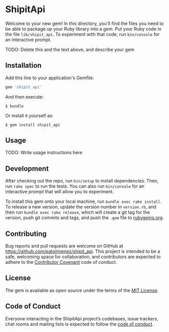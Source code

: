 # ShipitApi

Welcome to your new gem! In this directory, you'll find the files you need to be able to package up your Ruby library into a gem. Put your Ruby code in the file `lib/shipit_api`. To experiment with that code, run `bin/console` for an interactive prompt.

TODO: Delete this and the text above, and describe your gem

## Installation

Add this line to your application's Gemfile:

```ruby
gem 'shipit_api'
```

And then execute:

    $ bundle

Or install it yourself as:

    $ gem install shipit_api

## Usage

TODO: Write usage instructions here

## Development

After checking out the repo, run `bin/setup` to install dependencies. Then, run `rake spec` to run the tests. You can also run `bin/console` for an interactive prompt that will allow you to experiment.

To install this gem onto your local machine, run `bundle exec rake install`. To release a new version, update the version number in `version.rb`, and then run `bundle exec rake release`, which will create a git tag for the version, push git commits and tags, and push the `.gem` file to [rubygems.org](https://rubygems.org).

## Contributing

Bug reports and pull requests are welcome on GitHub at https://github.com/patojimenez/shipit_api. This project is intended to be a safe, welcoming space for collaboration, and contributors are expected to adhere to the [Contributor Covenant](http://contributor-covenant.org) code of conduct.

## License

The gem is available as open source under the terms of the [MIT License](http://opensource.org/licenses/MIT).

## Code of Conduct

Everyone interacting in the ShipitApi project’s codebases, issue trackers, chat rooms and mailing lists is expected to follow the [code of conduct](https://github.com/patojimenez/shipit_api/blob/master/CODE_OF_CONDUCT.md).
